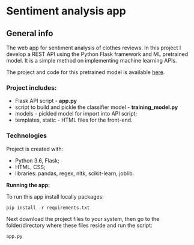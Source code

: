 # Sentiment analysis app

## General info
The web app for sentiment analysis of clothes reviews. In this project I develop a REST API using the Python Flask framework and ML pretrained model. It is a simple method on implementing machine learning APIs.

The project and code for this pretrained model is available [here](https://github.com/aniass/Sentiment-analysis-reviews).

### Project includes:
- Flask API script - **app.py**
- script to build and pickle the classifier model - **training_model.py**
- models - pickled model for import into API script;
- templates, static - HTML files for the front-end.


### Technologies

Project is created with:
- Python 3.6, Flask;
- HTML, CSS;
- libraries: pandas, regex, nltk, scikit-learn, joblib.

**Running the app:**

To run this app install locally packages:

    pip install -r requirements.txt

Next download the project files to your system, then go to the folder/directory where these files reside and run the script:

    app.py
